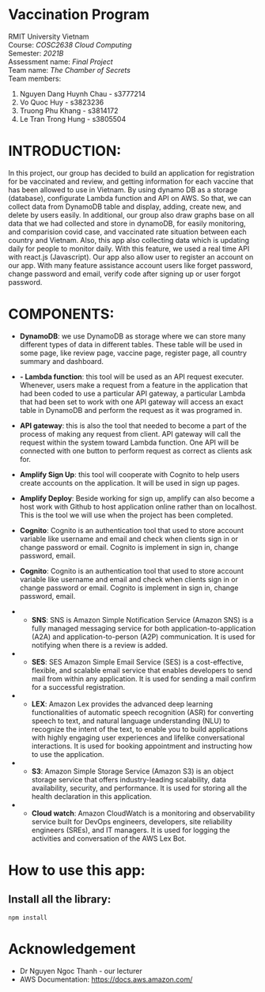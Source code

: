 # Vaccination Program
RMIT University Vietnam \
Course: 	*COSC2638  Cloud Computing* \
Semester: *2021B* \
Assessment name: *Final Project* \
Team name: *The Chamber of Secrets* \
Team members: 
1. Nguyen Dang Huynh Chau - s3777214
2. Vo Quoc Huy - s3823236
3. Truong Phu Khang - s3814172
4. Le Tran Trong Hung - s3805504

# INTRODUCTION:
In this project, our group has decided to build an application for registration for be vaccinated and review, and getting information for each vaccine that has been allowed to use in Vietnam. By using dynamo DB as a storage (database), configurate Lambda function and API on AWS. So that, we can collect data from DynamoDB table and display, adding, create new, and delete by users easily. In additional, our group also draw graphs base on all data that we had collected and store in dynamoDB, for easily monitoring, and comparision covid case, and vaccinated rate situation between each country and Vietnam. Also, this app also collecting data which is updating daily for people to monitor daily. With this feature, we used a real time API with react.js (Javascript). Our app also allow user to register an account on our app. With many feature assistance account users like forget password, change password and email, verify code after signing up or user forgot password.

# COMPONENTS:
* **DynamoDB**: we use DynamoDB as storage where we can store many different types of data in different tables. These table will be used in some page, like review page, vaccine page, register page, all country summary and dashboard.
* **-	Lambda function**: this tool will be used as an API request executer. Whenever, users make a request from a feature in the application that had been coded to use a particular API gateway, a particular Lambda that had been set to work with one API gateway will access an exact table in DynamoDB and perform the request as it was programed in.

* **API gateway**: this is also the tool that needed to become a part of the process of making any request from client. API gateway will call the request within the system toward Lambda function. One API will be connected with one button to perform request as correct as clients ask for.
* **Amplify Sign Up**: this tool will cooperate with Cognito to help users create accounts on the application. It will be used in sign up pages.
* **Amplify Deploy**: Beside working for sign up, amplify can also become a host work with Github to host application online rather than on localhost. This is the tool we will use when the project has been completed. 
* **Cognito**: Cognito is an authentication tool that used to store account variable like username and email and check when clients sign in or change password or email. Cognito is implement in sign in, change password, email.
* **Cognito**: Cognito is an authentication tool that used to store account variable like username and email and check when clients sign in or change password or email. Cognito is implement in sign in, change password, email.
* * **SNS**: SNS is Amazon Simple Notification Service (Amazon SNS) is a fully managed messaging service for both application-to-application (A2A) and application-to-person (A2P) communication. It is used for notifying when there is a review is added.
* * **SES**: SES Amazon Simple Email Service (SES) is a cost-effective, flexible, and scalable email service that enables developers to send mail from within any application. It is used for sending a mail confirm for a successful registration.
* * **LEX**: Amazon Lex provides the advanced deep learning functionalities of automatic speech recognition (ASR) for converting speech to text, and natural language understanding (NLU) to recognize the intent of the text, to enable you to build applications with highly engaging user experiences and lifelike conversational interactions. It is used for booking appointment and instructing how to use the application.
* * **S3**: Amazon Simple Storage Service (Amazon S3) is an object storage service that offers industry-leading scalability, data availability, security, and performance. It is used for storing all the health declaration in this application.
* * **Cloud watch**: Amazon CloudWatch is a monitoring and observability service built for DevOps engineers, developers, site reliability engineers (SREs), and IT managers. It is used for logging the activities and conversation of the AWS Lex Bot.

# How to use this app:
## Install all the library:
```
npm install
```

# Acknowledgement
* Dr Nguyen Ngoc Thanh - our lecturer
* AWS Documentation: https://docs.aws.amazon.com/
